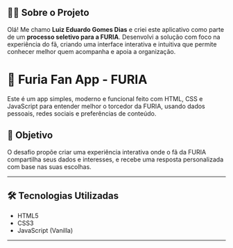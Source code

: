 ## 🙋‍♂️ Sobre o Projeto

Olá! Me chamo **Luiz Eduardo Gomes Dias** e criei este aplicativo como parte de um **processo seletivo para a FURIA**. Desenvolvi a solução com foco na experiência do fã, criando uma interface interativa e intuitiva que permite conhecer melhor quem acompanha e apoia a organização.

# 🧠 Furia Fan App - FURIA

Este é um app simples, moderno e funcional feito com HTML, CSS e JavaScript para entender melhor o torcedor da FURIA, usando dados pessoais, redes sociais e preferências de conteúdo.

## 🎯 Objetivo

O desafio propõe criar uma experiência interativa onde o fã da FURIA compartilha seus dados e interesses, e recebe uma resposta personalizada com base nas suas escolhas.

---

## 🛠️ Tecnologias Utilizadas

- HTML5
- CSS3
- JavaScript (Vanilla)

---
